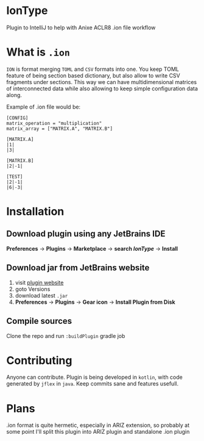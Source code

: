 # IonType
Plugin to IntelliJ to help with Anixe ACLR8 .ion file workflow

# What is `.ion`
`ION` is format merging `TOML` and `CSV` formats into one.
You keep TOML feature of being section based dictionary, but also allow to write CSV fragments under sections.
This way we can have multidimensional matrices of interconnected data while also allowing to keep simple configuration data along.

Example of .ion file would be:
```
[CONFIG]
matrix_operation = "multiplication"
matrix_array = ["MATRIX.A", "MATRIX.B"]

[MATRIX.A]
|1|
|3|

[MATRIX.B]
|2|-1|

[TEST]
|2|-1|
|6|-3|
```

# Installation
## Download plugin using any JetBrains IDE
**Preferences** -> **Plugins** -> **Marketplace** -> **search _IonType_** -> **Install**

## Download jar from JetBrains website
1) visit [plugin website](https://plugins.jetbrains.com/plugin/13632-iontype)
2) goto Versions
3) download latest `.jar`
4) **Preferences** -> **Plugins** -> **Gear icon** -> **Install Plugin from Disk**

## Compile sources
Clone the repo and run `:buildPlugin` gradle job

# Contributing
Anyone can contribute.
Plugin is being developed in `kotlin`, with code generated by `jflex` in `java`.
Keep commits sane and features usefull.

# Plans
.ion format is quite hermetic, especially in ARIZ extension, so probably at some point I'll split this plugin into ARIZ plugin and standalone .ion plugin
